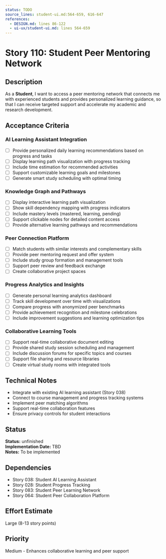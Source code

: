 ```yaml
---
status: TODO
source_lines: student-ui.md:564-659, 616-647
references:
  - DESIGN.md: lines 86-122
  - ui-ux/student-ui.md: lines 564-659
---
```


# Story 110: Student Peer Mentoring Network

## Description
As a **Student**, I want to access a peer mentoring network that connects me with experienced students and provides personalized learning guidance, so that I can receive targeted support and accelerate my academic and research development.

## Acceptance Criteria

### AI Learning Assistant Integration
- [ ] Provide personalized daily learning recommendations based on progress and tasks
- [ ] Display learning path visualization with progress tracking
- [ ] Include time estimation for recommended activities
- [ ] Support customizable learning goals and milestones
- [ ] Generate smart study scheduling with optimal timing

### Knowledge Graph and Pathways
- [ ] Display interactive learning path visualization
- [ ] Show skill dependency mapping with progress indicators
- [ ] Include mastery levels (mastered, learning, pending)
- [ ] Support clickable nodes for detailed content access
- [ ] Provide alternative learning pathways and recommendations

### Peer Connection Platform
- [ ] Match students with similar interests and complementary skills
- [ ] Provide peer mentoring request and offer system
- [ ] Include study group formation and management tools
- [ ] Support peer review and feedback exchange
- [ ] Create collaborative project spaces

### Progress Analytics and Insights
- [ ] Generate personal learning analytics dashboard
- [ ] Track skill development over time with visualizations
- [ ] Compare progress with anonymized peer benchmarks
- [ ] Provide achievement recognition and milestone celebrations
- [ ] Include improvement suggestions and learning optimization tips

### Collaborative Learning Tools
- [ ] Support real-time collaborative document editing
- [ ] Provide shared study session scheduling and management
- [ ] Include discussion forums for specific topics and courses
- [ ] Support file sharing and resource libraries
- [ ] Create virtual study rooms with integrated tools

## Technical Notes
- Integrate with existing AI learning assistant (Story 038)
- Connect to course management and progress tracking systems
- Implement peer matching algorithms
- Support real-time collaboration features
- Ensure privacy controls for student interactions


## Status
**Status:** unfinished  
**Implementation Date:** TBD  
**Notes:** To be implemented
## Dependencies
- Story 038: Student AI Learning Assistant
- Story 028: Student Progress Tracking
- Story 083: Student Peer Learning Network
- Story 064: Student Peer Collaboration Platform

## Effort Estimate
Large (8-13 story points)

## Priority
Medium - Enhances collaborative learning and peer support